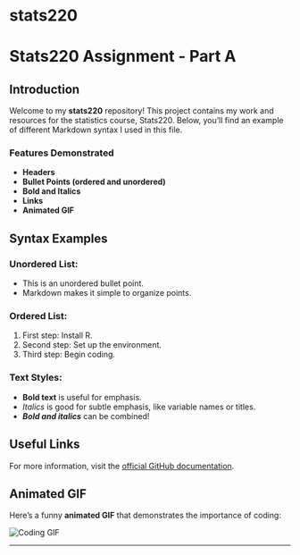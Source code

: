 # stats220
# Stats220 Assignment - Part A

## Introduction

Welcome to my **stats220** repository! This project contains my work and resources for the statistics course, Stats220. Below, you’ll find an example of different Markdown syntax I used in this file.

### Features Demonstrated

- **Headers**  
- **Bullet Points (ordered and unordered)**  
- **Bold and Italics**  
- **Links**  
- **Animated GIF**

## Syntax Examples

### Unordered List:
- This is an unordered bullet point.
- Markdown makes it simple to organize points.

### Ordered List:
1. First step: Install R.
2. Second step: Set up the environment.
3. Third step: Begin coding.

### Text Styles:

- **Bold text** is useful for emphasis.
- _Italics_ is good for subtle emphasis, like variable names or titles.
- **_Bold and italics_** can be combined!

## Useful Links

For more information, visit the [official GitHub documentation](https://docs.github.com/en/github/writing-on-github/basic-writing-and-formatting-syntax).

## Animated GIF

Here’s a funny **animated GIF** that demonstrates the importance of coding:

![Coding GIF](https://media.giphy.com/media/l3q2K5ji0puGuxc5y/giphy.gif)

---

